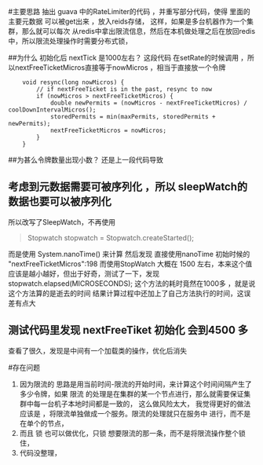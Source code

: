 #主要思路
抽出 guava 中的RateLimiter的代码 ，并重写部分代码，使得 里面的主要元数据 可以被get出来 ，放入reids存储，
这样，如果是多台机器作为一个集群，那么就可以每次 从redis中拿出限流信息，然后在本机做处理之后在放回redis中，所以限流处理操作时需要分布式锁，



##为什么 初始化后  nextTick 是1000左右？
这段代码  在setRate的时候调用 ，所以nextFreeTicketMicros直接等于nowMicros ，相当于直接放一个令牌
```angular2html
    void resync(long nowMicros) {
        // if nextFreeTicket is in the past, resync to now
        if (nowMicros > nextFreeTicketMicros) {
            double newPermits = (nowMicros - nextFreeTicketMicros) / coolDownIntervalMicros();
            storedPermits = min(maxPermits, storedPermits + newPermits);
            nextFreeTicketMicros = nowMicros;
        }
    }

```
##为甚么令牌数量出现小数？
还是上一段代码导致

## 考虑到元数据需要可被序列化 ，所以 sleepWatch的数据也要可以被序列化 
所以改写了SleepWatch，不再使用 
>Stopwatch stopwatch = Stopwatch.createStarted();

而是使用 System.nanoTime() 来计算
然后发现 直接使用nanoTime  初始时候的  "nextFreeTicketMicros":198
而使用StopWatch 大概在 1500 左右，本来这个值应该是越小越好，但出于好奇，测试了一下，发现
stopwatch.elapsed(MICROSECONDS); 这个方法的耗时竟然在1000多 ，就是说这个方法算的是逝去的时间 结果计算过程中还加上了自己方法执行的时间，这误差有点大


## 测试代码里发现 nextFreeTiket 初始化 会到4500 多
查看了很久，发现是中间有一个加载类的操作，优化后消失

#存在问题
1. 因为限流的 思路是用当前时间-限流的开始时间，来计算这个时间间隔产生了多少令牌，如果 限流 的处理是在集群的某一个节点进行，那么就需要保证集群中每一台机子本地时间都是一致的，
这么做风险太大， 我觉得更好的做法应该是 ，将限流单独做成一个服务。限流的处理就只在服务中 进行，而不是在单个的节点，
2. 而且 锁 也可以做优化，只锁 想要限流的那一条，而不是将限流操作整个锁住，
3. 代码没整理， 